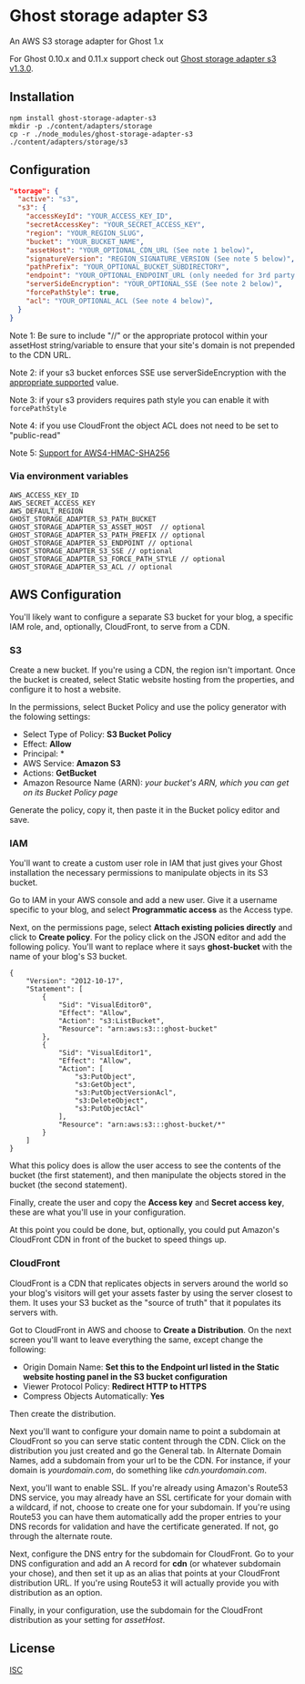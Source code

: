 # Ghost storage adapter S3

An AWS S3 storage adapter for Ghost 1.x

For Ghost 0.10.x and 0.11.x support check out
[Ghost storage adapter s3 v1.3.0](https://github.com/vo0doo/ghost-timeweb-storage-adapter-s3/releases/tag/v1.3.0).

## Installation

```shell
npm install ghost-storage-adapter-s3
mkdir -p ./content/adapters/storage
cp -r ./node_modules/ghost-storage-adapter-s3 ./content/adapters/storage/s3
```

## Configuration

```json
"storage": {
  "active": "s3",
  "s3": {
    "accessKeyId": "YOUR_ACCESS_KEY_ID",
    "secretAccessKey": "YOUR_SECRET_ACCESS_KEY",
    "region": "YOUR_REGION_SLUG",
    "bucket": "YOUR_BUCKET_NAME",
    "assetHost": "YOUR_OPTIONAL_CDN_URL (See note 1 below)",
    "signatureVersion": "REGION_SIGNATURE_VERSION (See note 5 below)",
    "pathPrefix": "YOUR_OPTIONAL_BUCKET_SUBDIRECTORY",
    "endpoint": "YOUR_OPTIONAL_ENDPOINT_URL (only needed for 3rd party S3 providers)",
    "serverSideEncryption": "YOUR_OPTIONAL_SSE (See note 2 below)",
    "forcePathStyle": true,
    "acl": "YOUR_OPTIONAL_ACL (See note 4 below)",
  }
}
```
Note 1: Be sure to include "//" or the appropriate protocol within your assetHost string/variable to ensure that your site's domain is not prepended to the CDN URL.

Note 2: if your s3 bucket enforces SSE use serverSideEncryption with the [appropriate supported](https://docs.aws.amazon.com/AWSJavaScriptSDK/latest/AWS/S3.html#putObject-property) value.

Note 3: if your s3 providers requires path style you can enable it with `forcePathStyle`

Note 4: if you use CloudFront the object ACL does not need to be set to "public-read"

Note 5: [Support for AWS4-HMAC-SHA256](https://github.com/vo0doo/ghost-timeweb-storage-adapter-s3/issues/43)

### Via environment variables

```
AWS_ACCESS_KEY_ID
AWS_SECRET_ACCESS_KEY
AWS_DEFAULT_REGION
GHOST_STORAGE_ADAPTER_S3_PATH_BUCKET
GHOST_STORAGE_ADAPTER_S3_ASSET_HOST  // optional
GHOST_STORAGE_ADAPTER_S3_PATH_PREFIX // optional
GHOST_STORAGE_ADAPTER_S3_ENDPOINT // optional
GHOST_STORAGE_ADAPTER_S3_SSE // optional
GHOST_STORAGE_ADAPTER_S3_FORCE_PATH_STYLE // optional
GHOST_STORAGE_ADAPTER_S3_ACL // optional
```

## AWS Configuration
You'll likely want to configure a separate S3 bucket for your blog, a specific IAM role, and, optionally, CloudFront, to serve from a CDN.

### S3
Create a new bucket. If you're using a CDN, the region isn't important. Once the bucket is created, select Static website hosting from the properties, and configure it to host a website.

In the permissions, select Bucket Policy and use the policy generator with the folowing settings:
- Select Type of Policy: **S3 Bucket Policy**
- Effect: **Allow**
- Principal: *
- AWS Service: **Amazon S3**
- Actions: **GetBucket**
- Amazon Resource Name (ARN): *your bucket's ARN, which you can get on its Bucket Policy page*

Generate the policy, copy it, then paste it in the Bucket policy editor and save.

### IAM
You'll want to create a custom user role in IAM that just gives your Ghost installation the necessary permissions to manipulate objects in its S3 bucket.

Go to IAM in your AWS console and add a new user. Give it a username specific to your blog, and select **Programmatic access** as the Access type.

Next, on the permissions page, select **Attach existing policies directly** and click to **Create policy**. For the policy click on the JSON editor and add the following policy. You'll want to replace where it says **ghost-bucket** with the name of your blog's S3 bucket.

```
{
    "Version": "2012-10-17",
    "Statement": [
        {
            "Sid": "VisualEditor0",
            "Effect": "Allow",
            "Action": "s3:ListBucket",
            "Resource": "arn:aws:s3:::ghost-bucket"
        },
        {
            "Sid": "VisualEditor1",
            "Effect": "Allow",
            "Action": [
                "s3:PutObject",
                "s3:GetObject",
                "s3:PutObjectVersionAcl",
                "s3:DeleteObject",
                "s3:PutObjectAcl"
            ],
            "Resource": "arn:aws:s3:::ghost-bucket/*"
        }
    ]
}
```

What this policy does is allow the user access to see the contents of the bucket (the first statement), and then manipulate the objects stored in the bucket (the second statement).

Finally, create the user and copy the **Access key** and **Secret access key**, these are what you'll use in your configuration.

At this point you could be done, but, optionally, you could put Amazon's CloudFront CDN in front of the bucket to speed things up.

### CloudFront
CloudFront is a CDN that replicates objects in servers around the world so your blog's visitors will get your assets faster by using the server closest to them. It uses your S3 bucket as the "source of truth" that it populates its servers with.

Got to CloudFront in AWS and choose to **Create a Distribution**. On the next screen you'll want to leave everything the same, except change the following:
- Origin Domain Name: **Set this to the Endpoint url listed in the Static website hosting panel in the S3 bucket configuration**
- Viewer Protocol Policy: **Redirect HTTP to HTTPS**
- Compress Objects Automatically: **Yes**

Then create the distribution.

Next you'll want to configure your domain name to point a subdomain at CloudFront so you can serve static content through the CDN. Click on the distribution you just created and go the General tab. In Alternate Domain Names, add a subdomain from your url to be the CDN. For instance, if your domain is *yourdomain.com*, do something like *cdn.yourdomain.com*.

Next, you'll want to enable SSL. If you're already using Amazon's Route53 DNS service, you may already have an SSL certificate for your domain with a wildcard, if not, choose to create one for your subdomain. If you're using Route53 you can have them automatically add the proper entries to your DNS records for validation and have the certificate generated. If not, go through the alternate route.

Next, configure the DNS entry for the subdomain for CloudFront. Go to your DNS configuration and add an A record for **cdn** (or whatever subdomain your chose), and then set it up as an alias that points at your CloudFront distribution URL. If you're using Route53 it will actually provide you with distribution as an option.

Finally, in your configuration, use the subdomain for the CloudFront distribution as your setting for *assetHost*.

## License

[ISC](./LICENSE.md)
